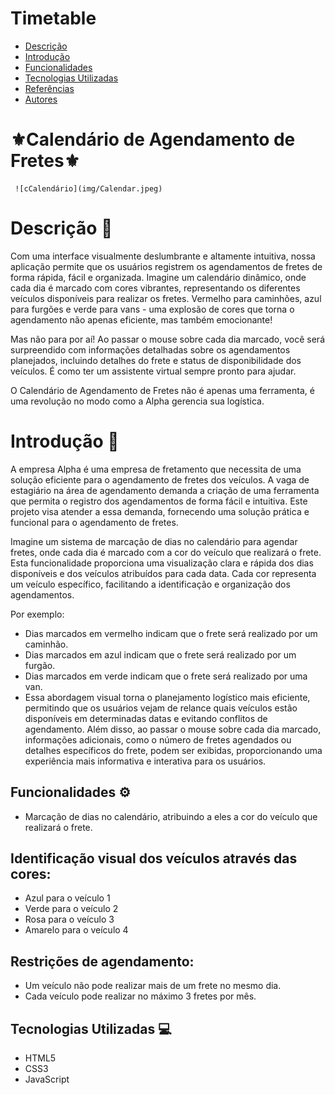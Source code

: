 # Timetable
 
* [Descrição](#descrição)
* [Introdução](#introdução)
* [Funcionalidades](#funcionalidades)
* [Tecnologias Utilizadas](#tecnologias-utilizadas)
* [Referências](#referências)
* [Autores](#autores)
 
# ⚜️Calendário de Agendamento de Fretes⚜️


     ![cCalendário](img/Calendar.jpeg)
 
# Descrição 📒
Com uma interface visualmente deslumbrante e altamente intuitiva, nossa aplicação permite que os usuários registrem os agendamentos de fretes de forma rápida, fácil e organizada. Imagine um calendário dinâmico, onde cada dia é marcado com cores vibrantes, representando os diferentes veículos disponíveis para realizar os fretes. Vermelho para caminhões, azul para furgões e verde para vans - uma explosão de cores que torna o agendamento não apenas eficiente, mas também emocionante!

Mas não para por aí! Ao passar o mouse sobre cada dia marcado, você será surpreendido com informações detalhadas sobre os agendamentos planejados, incluindo detalhes do frete e status de disponibilidade dos veículos. É como ter um assistente virtual sempre pronto para ajudar.

O Calendário de Agendamento de Fretes não é apenas uma ferramenta, é uma revolução no modo como a Alpha gerencia sua logística.

# Introdução 📖
A empresa Alpha é uma empresa de fretamento que necessita de uma solução eficiente para o agendamento de fretes dos veículos. A vaga de estagiário na área de agendamento demanda a criação de uma ferramenta que permita o registro dos agendamentos de forma fácil e intuitiva. Este projeto visa atender a essa demanda, fornecendo uma solução prática e funcional para o agendamento de fretes.

Imagine um sistema de marcação de dias no calendário para agendar fretes, onde cada dia é marcado com a cor do veículo que realizará o frete. Esta funcionalidade proporciona uma visualização clara e rápida dos dias disponíveis e dos veículos atribuídos para cada data. Cada cor representa um veículo específico, facilitando a identificação e organização dos agendamentos.

Por exemplo:
* Dias marcados em vermelho indicam que o frete será realizado por um caminhão.
* Dias marcados em azul indicam que o frete será realizado por um furgão.
* Dias marcados em verde indicam que o frete será realizado por uma van.
* Essa abordagem visual torna o planejamento logístico mais eficiente, permitindo que os usuários vejam de relance quais veículos estão disponíveis em determinadas datas e evitando conflitos de agendamento.
Além disso, ao passar o mouse sobre cada dia marcado, informações adicionais, como o número de fretes agendados ou detalhes específicos do frete, podem ser exibidas, proporcionando uma experiência mais informativa e interativa para os usuários.
 
## Funcionalidades ⚙️
- Marcação de dias no calendário, atribuindo a eles a cor do veículo que realizará o frete.
## Identificação visual dos veículos através das cores:
- Azul para o veículo 1
- Verde para o veículo 2
- Rosa para o veículo 3
- Amarelo para o veículo 4

## Restrições de agendamento:
- Um veículo não pode realizar mais de um frete no mesmo dia.
- Cada veículo pode realizar no máximo 3 fretes por mês.
 
## Tecnologias Utilizadas 💻
- HTML5
- CSS3
- JavaScript
